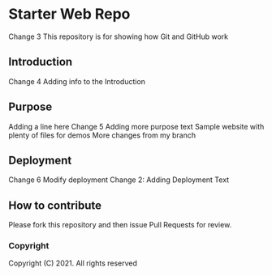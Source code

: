 # Starter Web Repo

Change 3
This repository is for showing how Git and GitHub work

## Introduction

Change 4
Adding info to the Introduction

## Purpose

Adding a line here
Change 5
Adding more purpose text
Sample website with plenty of files for demos
More changes from my branch
## Deployment

Change 6
Modify deployment
Change 2: Adding Deployment Text

## How to contribute

Please fork this repository and then issue Pull Requests for review.

### Copyright
Copyright (C) 2021.  All rights reserved
